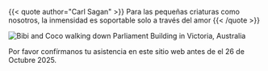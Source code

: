 ---
---

{{< quote author="Carl Sagan" >}}
Para las pequeñas criaturas como nosotros, la inmensidad es soportable solo a través del amor
{{< /quote >}}

![Bibi and Coco walking down Parliament Building in Victoria, Australia](/images/BibiCoco239_web.webp)

Por favor confírmanos tu asistencia en este sitio web antes de el 26 de Octubre 2025.
